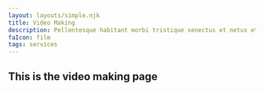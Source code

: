 ```yaml
---
layout: layouts/simple.njk
title: Video Making
description: Pellentesque habitant morbi tristique senectus et netus etmalesuada fames.
faIcon: film
tags: services
---
```


## This is the video making page